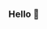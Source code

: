### Hello 👋 
<!--
**mini-xi/mini-xi** is a ✨ _special_ ✨ repository because its `README.md` (this file) appears on your GitHub profile. 
 
Here are some ideas to get you started:

- 🔭 I’m currently working on ... 
- 🌱 I’m currently learning ...
- 👯 I’m looking to collaborate on ...
- 🤔 I’m looking for help with ...
- 💬 Ask me about ...
- 📫 How to reach me: ... 
- 😄 Pronouns: ... 
- ⚡ Fun fact: ...
-->
